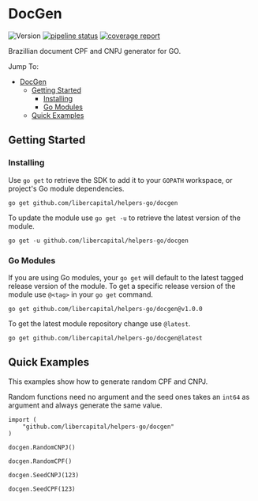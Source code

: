 # DocGen

![Version](https://img.shields.io/badge/version-1.0.0-blue.svg?cacheSeconds=2592000) [![pipeline status](https://gitlab.com/bavatech/architecture/software/libs/go-modules/docgen/badges/main/pipeline.svg)](https://gitlab.com/bavatech/architecture/software/libs/go-modules/docgen/-/commits/main) [![coverage report](https://gitlab.com/bavatech/architecture/software/libs/go-modules/docgen/badges/main/coverage.svg)](https://gitlab.com/bavatech/architecture/software/libs/go-modules/docgen/-/commits/main)

Brazillian document CPF and CNPJ generator for GO.

Jump To:

- [DocGen](#docgen)
  - [Getting Started](#getting-started)
    - [Installing](#installing)
    - [Go Modules](#go-modules)
  - [Quick Examples](#quick-examples)

## Getting Started

### Installing

Use `go get` to retrieve the SDK to add it to your `GOPATH` workspace, or
project's Go module dependencies.

    go get github.com/libercapital/helpers-go/docgen

To update the module use `go get -u` to retrieve the latest version of the module.

    go get -u github.com/libercapital/helpers-go/docgen

### Go Modules

If you are using Go modules, your `go get` will default to the latest tagged
release version of the module. To get a specific release version of the module use
`@<tag>` in your `go get` command.

    go get github.com/libercapital/helpers-go/docgen@v1.0.0

To get the latest module repository change use `@latest`.

    go get github.com/libercapital/helpers-go/docgen@latest

## Quick Examples

This examples show how to generate random CPF and CNPJ.

Random functions need no argument and the seed ones takes an `int64` as argument and always generate the same value.
```
import (
    "github.com/libercapital/helpers-go/docgen"
)

docgen.RandomCNPJ()

docgen.RandomCPF()

docgen.SeedCNPJ(123)

docgen.SeedCPF(123)
```
